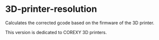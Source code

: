 # 3D-printer-resolution
Calculates the corrected gcode based on the firmware of the 3D printer.

This version is dedicated to COREXY 3D printers.
